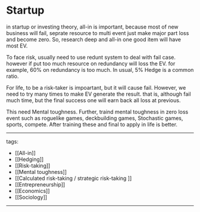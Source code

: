 # Startup

in startup or investing theory, all-in is important,
because most of new business will fail, seprate resource to multi event just make major part loss and become zero.
So, research deep and all-in one good item will have most EV.

To face risk, usually need to use redunt system to deal with fail case.
however if put too much resource on redundancy will loss the EV.
for example, 60% on redundancy is too much. In usual, 5% Hedge is a common ratio.

For life, to be a risk-taker is impoartant, but it will cause fail.
However, we need to try many times to make EV generate the result.
that is, although fail much time, but the final success one will earn back all loss at previous.

This need Mental toughness.
Further, traind mental toughness in zero loss event such as roguelike games, deckbuilding games, Stochastic games, sports, compete.
After training these and final to apply in life is better.




---
tags:
  - [[All-in]]
  - [[Hedging]]
  - [[Risk-taking]]
  - [[Mental toughness]]
  - [[Calculated risk-taking / strategic risk-taking ]]
  - [[Entrepreneurship]]
  - [[Economics]]
  - [[Sociology]]
---